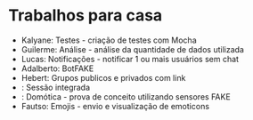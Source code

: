 # Trabalhos para casa

- Kalyane: Testes - criação de testes com Mocha 
- Guilerme: Análise - análise da quantidade de dados utilizada
- Lucas: Notificações - notificar 1 ou mais usuários sem chat
- Adalberto: BotFAKE
- Hebert: Grupos publicos e privados com link
- : Sessão integrada
- : Domótica - prova de conceito utilizando sensores FAKE
- Fautso: Emojis - envio e visualização de emoticons